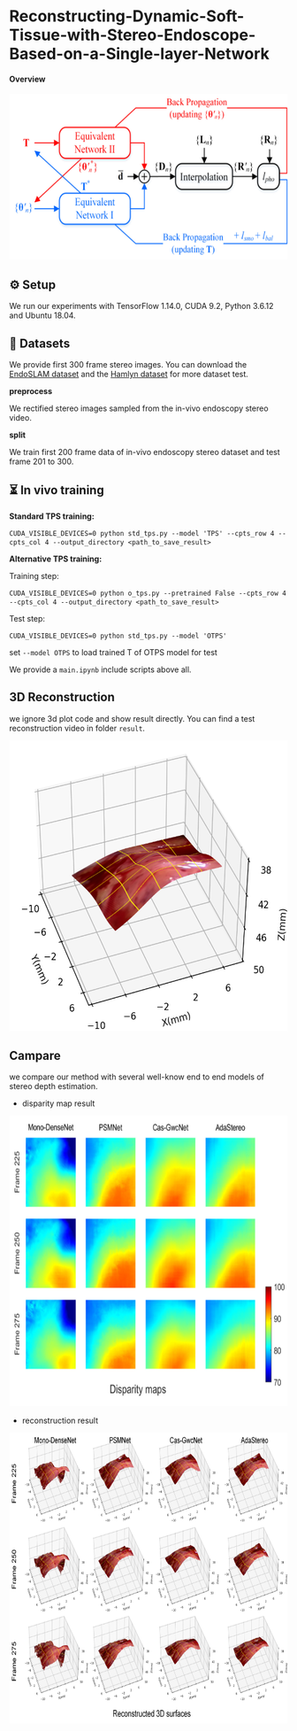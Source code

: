 # Reconstructing-Dynamic-Soft-Tissue-with-Stereo-Endoscope-Based-on-a-Single-layer-Network

#### Overview

<p align="center">
<img src='imgs/tpsNet.png' width=600 height=300 /> 
</p>


## ⚙️ Setup

We run our experiments with TensorFlow 1.14.0, CUDA 9.2, Python 3.6.12 and Ubuntu 18.04.

## 💾 Datasets

We provide first 300 frame stereo images. You can download the [EndoSLAM dataset](https://data.mendeley.com/datasets/cd2rtzm23r/1) and the [Hamlyn dataset](http://hamlyn.doc.ic.ac.uk/vision/) for more dataset test.

**preprocess**

We rectified stereo images sampled from the in-vivo endoscopy stereo video.

**split**

We train first 200 frame data of in-vivo endoscopy stereo dataset and test frame 201 to 300.

## ⏳ In vivo training

**Standard TPS training:**

```shell
CUDA_VISIBLE_DEVICES=0 python std_tps.py --model 'TPS' --cpts_row 4 --cpts_col 4 --output_directory <path_to_save_result>
```

**Alternative TPS training:**


Training step:
```shell
CUDA_VISIBLE_DEVICES=0 python o_tps.py --pretrained False --cpts_row 4 --cpts_col 4 --output_directory <path_to_save_result>
```
Test step:
```shell
CUDA_VISIBLE_DEVICES=0 python std_tps.py --model 'OTPS'
```
set `--model OTPS` to load trained T of OTPS model for test

We provide a `main.ipynb` include scripts above all.


## 3D Reconstruction

we ignore 3d plot code and show result directly. You can find a test reconstruction video in folder `result`.
<p align="center">
<img src='imgs/reconstruction.png' width=720 height=525 /> 
</p>

## Campare

we compare our method with several well-know end to end models of stereo depth estimation.

- disparity map result

<p align="center">
<img src='imgs/disp_compare.png' width=720 height=525 /> 
</p>

- reconstruction result

<p align="center">
<img src='imgs/recons_compare.png' width=720 height=525 /> 
</p>
